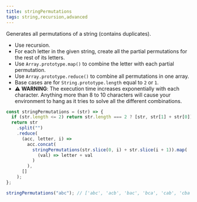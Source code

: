 ```yaml
---
title: stringPermutations
tags: string,recursion,advanced
---
```


Generates all permutations of a string (contains duplicates).

- Use recursion.
- For each letter in the given string, create all the partial permutations for the rest of its letters.
- Use `Array.prototype.map()` to combine the letter with each partial permutation.
- Use `Array.prototype.reduce()` to combine all permutations in one array.
- Base cases are for `String.prototype.length` equal to `2` or `1`.
- ⚠️ **WARNING**: The execution time increases exponentially with each character. Anything more than 8 to 10 characters will cause your environment to hang as it tries to solve all the different combinations.

```js
const stringPermutations = (str) => {
  if (str.length <= 2) return str.length === 2 ? [str, str[1] + str[0]] : [str];
  return str
    .split("")
    .reduce(
      (acc, letter, i) =>
        acc.concat(
          stringPermutations(str.slice(0, i) + str.slice(i + 1)).map(
            (val) => letter + val
          )
        ),
      []
    );
};
```

```js
stringPermutations("abc"); // ['abc', 'acb', 'bac', 'bca', 'cab', 'cba']
```
